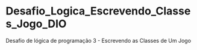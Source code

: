 # Desafio_Logica_Escrevendo_Classes_Jogo_DIO
Desafio de lógica de programação 3 - Escrevendo as Classes de Um Jogo
